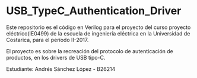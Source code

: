 # USB_TypeC_Authentication_Driver
Este repositorio es el código en Verilog para el proyecto del curso proyecto eléctrico(IE0499) de la escuela de ingeniería eléctrica en la Universidad de Costarica, para el período II-2017.

El proyecto es sobre la recreación del protocolo de autenticación de productos, en los drivers de USB tipo-C.

Estudiante: Andrés Sánchez López - B26214
